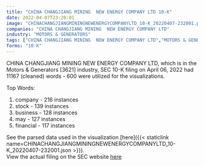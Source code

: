 ```yaml
---
title: "CHINA CHANGJIANG MINING  NEW ENERGY COMPANY LTD 10-K"
date: 2022-04-07T23:20:01
image: "CHINACHANGJIANGMININGNEWENERGYCOMPANYLTD_10-K_20220407-232001.png"
companies: "CHINA CHANGJIANG MINING  NEW ENERGY COMPANY LTD"
industry: "MOTORS & GENERATORS"
tags: ["CHINA CHANGJIANG MINING  NEW ENERGY COMPANY LTD","MOTORS & GENERATORS","04-06-2022","10-K"]
forms: "10-K"
---
```

CHINA CHANGJIANG MINING  NEW ENERGY COMPANY LTD, which is in the Motors & Generators [3621] industry, SEC 10-K filing on April 06, 2022 had 11167 (cleaned) words - 600 were utilized for the visualizations.

Top Words:
1. company - 216 instances
2. stock - 139 instances
3. business - 128 instances
4. may - 127 instances
5. financial - 117 instances


See the parsed data used in the visualization [here]({{< staticlink name=CHINACHANGJIANGMININGNEWENERGYCOMPANYLTD_10-K_20220407-232001.json >}}).  
View the actual filing on the SEC website [here](https://www.sec.gov/Archives/edgar/data/29952/0001683168-22-002410.txt)
